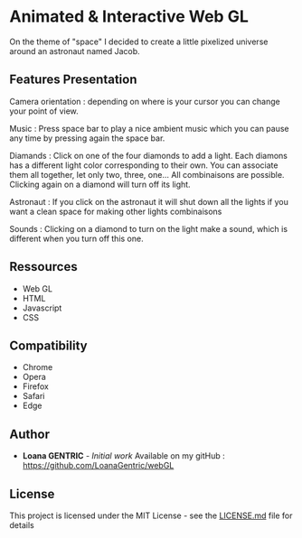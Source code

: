 # Animated & Interactive Web GL 

On the theme of "space" I decided to create a little pixelized universe around an astronaut named Jacob.  

## Features Presentation 

Camera orientation : depending on where is your cursor you can change your point of view.

Music : Press space bar to play a nice ambient music which you can pause any time by pressing again the space bar.

Diamands : Click on one of the four diamonds to add a light. Each diamons has a different light color corresponding to their own. You can associate them all together, let only two, three, one... All combinaisons are possible. Clicking again on a diamond will turn off its light.

Astronaut : If you click on the astronaut it will shut down all the lights if you want a clean space for making other lights combinaisons

Sounds : Clicking on a diamond to turn on the light make a sound, which is different when you turn off this one.



## Ressources
- Web GL
- HTML
- Javascript
- CSS

## Compatibility
- Chrome
- Opera
- Firefox
- Safari
- Edge

## Author

* **Loana GENTRIC** - *Initial work*
Available on my gitHub : https://github.com/LoanaGentric/webGL

## License

This project is licensed under the MIT License - see the [LICENSE.md](LICENSE.md) file for details

